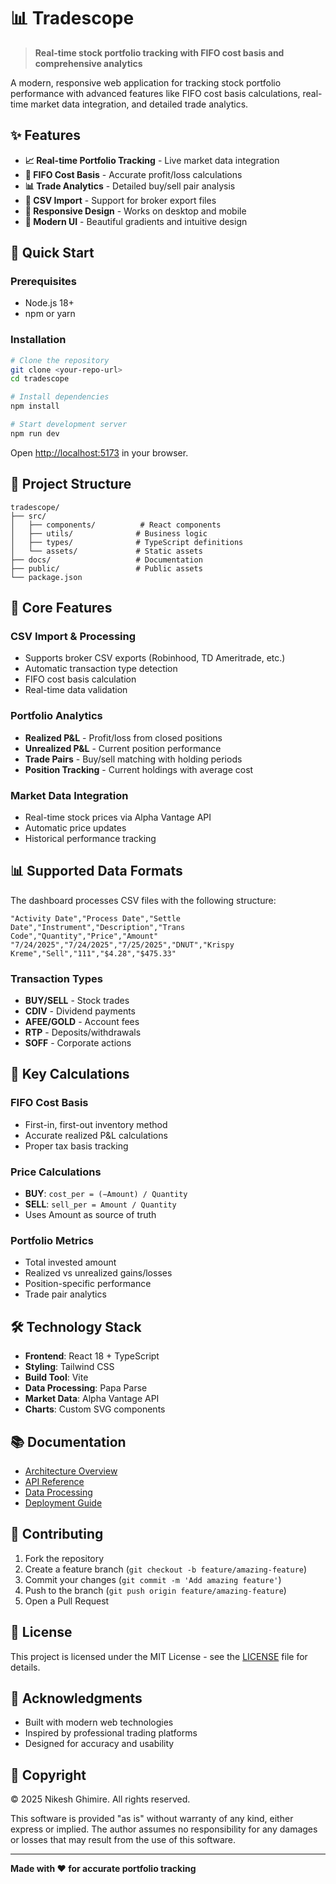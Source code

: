 # 📊 Tradescope

> **Real-time stock portfolio tracking with FIFO cost basis and comprehensive analytics**

A modern, responsive web application for tracking stock portfolio performance with advanced features like FIFO cost basis calculations, real-time market data integration, and detailed trade analytics.

## ✨ Features

- **📈 Real-time Portfolio Tracking** - Live market data integration
- **🎯 FIFO Cost Basis** - Accurate profit/loss calculations
- **📊 Trade Analytics** - Detailed buy/sell pair analysis
- **💾 CSV Import** - Support for broker export files
- **📱 Responsive Design** - Works on desktop and mobile
- **🎨 Modern UI** - Beautiful gradients and intuitive design

## 🚀 Quick Start

### Prerequisites
- Node.js 18+ 
- npm or yarn

### Installation

```bash
# Clone the repository
git clone <your-repo-url>
cd tradescope

# Install dependencies
npm install

# Start development server
npm run dev
```

Open [http://localhost:5173](http://localhost:5173) in your browser.

## 📁 Project Structure

```
tradescope/
├── src/
│   ├── components/          # React components
│   ├── utils/              # Business logic
│   ├── types/              # TypeScript definitions
│   └── assets/             # Static assets
├── docs/                   # Documentation
├── public/                 # Public assets
└── package.json
```

## 🔧 Core Features

### CSV Import & Processing
- Supports broker CSV exports (Robinhood, TD Ameritrade, etc.)
- Automatic transaction type detection
- FIFO cost basis calculation
- Real-time data validation

### Portfolio Analytics
- **Realized P&L** - Profit/loss from closed positions
- **Unrealized P&L** - Current position performance
- **Trade Pairs** - Buy/sell matching with holding periods
- **Position Tracking** - Current holdings with average cost

### Market Data Integration
- Real-time stock prices via Alpha Vantage API
- Automatic price updates
- Historical performance tracking

## 📊 Supported Data Formats

The dashboard processes CSV files with the following structure:

```csv
"Activity Date","Process Date","Settle Date","Instrument","Description","Trans Code","Quantity","Price","Amount"
"7/24/2025","7/24/2025","7/25/2025","DNUT","Krispy Kreme","Sell","111","$4.28","$475.33"
```

### Transaction Types
- **BUY/SELL** - Stock trades
- **CDIV** - Dividend payments
- **AFEE/GOLD** - Account fees
- **RTP** - Deposits/withdrawals
- **SOFF** - Corporate actions

## 🎯 Key Calculations

### FIFO Cost Basis
- First-in, first-out inventory method
- Accurate realized P&L calculations
- Proper tax basis tracking

### Price Calculations
- **BUY**: `cost_per = (−Amount) / Quantity`
- **SELL**: `sell_per = Amount / Quantity`
- Uses Amount as source of truth

### Portfolio Metrics
- Total invested amount
- Realized vs unrealized gains/losses
- Position-specific performance
- Trade pair analytics

## 🛠️ Technology Stack

- **Frontend**: React 18 + TypeScript
- **Styling**: Tailwind CSS
- **Build Tool**: Vite
- **Data Processing**: Papa Parse
- **Market Data**: Alpha Vantage API
- **Charts**: Custom SVG components

## 📚 Documentation

- [Architecture Overview](docs/architecture.md)
- [API Reference](docs/api.md)
- [Data Processing](docs/data-processing.md)
- [Deployment Guide](docs/deployment.md)

## 🤝 Contributing

1. Fork the repository
2. Create a feature branch (`git checkout -b feature/amazing-feature`)
3. Commit your changes (`git commit -m 'Add amazing feature'`)
4. Push to the branch (`git push origin feature/amazing-feature`)
5. Open a Pull Request

## 📄 License

This project is licensed under the MIT License - see the [LICENSE](LICENSE) file for details.

## 🙏 Acknowledgments

- Built with modern web technologies
- Inspired by professional trading platforms
- Designed for accuracy and usability

## 📄 Copyright

© 2025 Nikesh Ghimire. All rights reserved.

This software is provided "as is" without warranty of any kind, either express or implied. The author assumes no responsibility for any damages or losses that may result from the use of this software.

---

**Made with ❤️ for accurate portfolio tracking** 